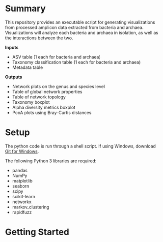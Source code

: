 # Summary
This repository provides an executable script for generating visualizations from processed amplicon data extracted from bacteria and archaea. Visualizations will analyze each bacteria and archaea in isolation, as well as the interactions between the two.

**Inputs**
- ASV table (1 each for bacteria and archaea)
- Taxonomy classification table (1 each for bacteria and archaea)
- Metadata table

**Outputs**
-  Network plots on the genus and species level
-  Table of global network properties
-  Table of network topology
-  Taxonomy boxplot
-  Alpha diversity metrics boxplot
-  PcoA plots using Bray-Curtis distances

# Setup
The python code is run through a shell script. If using Windows, download [Git for Windows](https://gitforwindows.org/).

The following Python 3 libraries are required:
- pandas
- NumPy
- matplotlib
- seaborn
- scipy
- scikit-learn
- networkx
- markov_clustering
- rapidfuzz

# Getting Started

